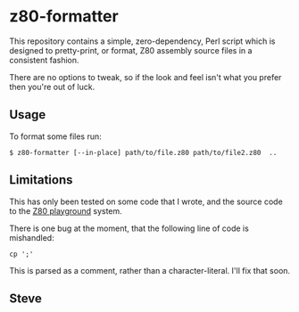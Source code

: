 # z80-formatter

This repository contains a simple, zero-dependency, Perl script which is designed to pretty-print, or format, Z80 assembly source files in a consistent fashion.

There are no options to tweak, so if the look and feel isn't what you prefer then you're out of luck.



## Usage

To format some files run:

    $ z80-formatter [--in-place] path/to/file.z80 path/to/file2.z80  ..



## Limitations

This has only been tested on some code that I wrote, and the source code to
the [Z80 playground](https://github.com/skx/z80-playground-cpm-fat) system.

There is one bug at the moment, that the following line of code is mishandled:

    cp ';'

This is parsed as a comment, rather than a character-literal.  I'll fix that
soon.


Steve
--
